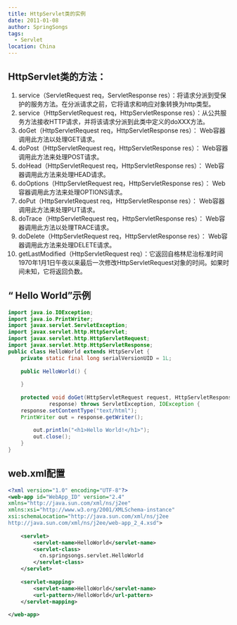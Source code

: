 ```yaml
---
title: HttpServlet类的实例
date: 2011-01-08
author: SpringSongs
tags: 
  - Servlet
location: China  
---
```

## HttpServlet类的方法：
1. service（ServletRequest req，ServletResponse res）：将请求分派到受保护的服务方法。在分派请求之前，它将请求和响应对象转换为http类型。
2. service（HttpServletRequest req，HttpServletResponse res）：从公共服务方法接收HTTP请求，并将该请求分派到此类中定义的doXXX方法。
3. doGet（HttpServletRequest req，HttpServletResponse res）： Web容器调用此方法以处理GET请求。
4. doPost（HttpServletRequest req，HttpServletResponse res）： Web容器调用此方法来处理POST请求。
5. doHead（HttpServletRequest req，HttpServletResponse res）： Web容器调用此方法来处理HEAD请求。
6. doOptions（HttpServletRequest req，HttpServletResponse res）： Web容器调用此方法来处理OPTIONS请求。
7. doPut（HttpServletRequest req，HttpServletResponse res）： Web容器调用此方法来处理PUT请求。
8. doTrace（HttpServletRequest req，HttpServletResponse res）： Web容器调用此方法以处理TRACE请求。
9. doDelete（HttpServletRequest req，HttpServletResponse res）： Web容器调用此方法来处理DELETE请求。
10. getLastModified（HttpServletRequest req）：它返回自格林尼治标准时间1970年1月1日午夜以来最后一次修改HttpServletRequest对象的时间。如果时间未知，它将返回负数。

## “ Hello World”示例
```java
import java.io.IOException;
import java.io.PrintWriter;
import javax.servlet.ServletException;
import javax.servlet.http.HttpServlet;
import javax.servlet.http.HttpServletRequest;
import javax.servlet.http.HttpServletResponse;
public class HelloWorld extends HttpServlet {
    private static final long serialVersionUID = 1L;
 
    public HelloWorld() {
 
    }
 
    protected void doGet(HttpServletRequest request, HttpServletResponse 
             response) throws ServletException, IOException {
	response.setContentType("text/html");
	PrintWriter out = response.getWriter();
 
        out.println("<h1>Hello World!</h1>");
        out.close();
    }
}
```
## web.xml配置
```xml
<?xml version="1.0" encoding="UTF-8"?>
<web-app id="WebApp_ID" version="2.4" 
xmlns="http://java.sun.com/xml/ns/j2ee" 
xmlns:xsi="http://www.w3.org/2001/XMLSchema-instance" 
xsi:schemaLocation="http://java.sun.com/xml/ns/j2ee 
http://java.sun.com/xml/ns/j2ee/web-app_2_4.xsd">
 
	<servlet>
		<servlet-name>HelloWorld</servlet-name>
		<servlet-class>
		  cn.springsongs.servlet.HelloWorld
		</servlet-class>
	</servlet>
 
	<servlet-mapping>
		<servlet-name>HelloWorld</servlet-name>
		<url-pattern>/HelloWorld</url-pattern>
	</servlet-mapping>
 
</web-app>
```